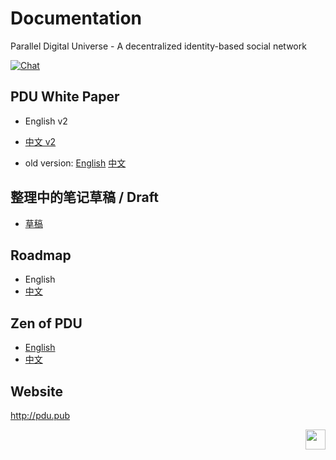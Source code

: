 # Documentation
Parallel Digital Universe - A decentralized identity-based social network

[![Chat](https://img.shields.io/badge/gitter-Docs%20chat-4AB495.svg)](https://gitter.im/pdupub/Welcome)



## PDU White Paper
- English v2
- [中文 v2](zh-CN/WhitePaperV2.md) 

- old version: [English](WhitePaperV1.md) [中文](zh-CN/WhitePaperV1.md)

## 整理中的笔记草稿 / Draft
- [草稿](zh-CN/Draft.md)

## Roadmap
- English
- [中文](zh-CN/Roadmap.md)

## Zen of PDU
- [English](Zen.md)
- [中文](zh-CN/Zen.md) 

## Website
http://pdu.pub



<a href="https://pdu.pub"><img height="32" align="right" src="https://pdu.pub/images/icon.svg"></a>
